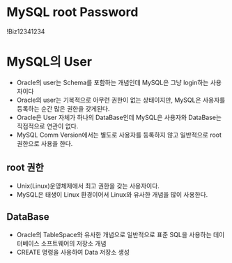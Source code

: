 # MySQL root Password
!Biz12341234

# MySQL의 User
* Oracle의 user는 Schema를 포함하는 개념인데 MySQL은 그냥 login하는 사용자이다
* Oracle의 user는 기복적으로 아무런 권한이 없는 상태이지만, MySQL은 사용자를 등록하는 순간 많은 권한을 갖게된다.
* Oracle은 User 자체가 하나의 DataBase인데 MySQL은 사용자와 DataBase는 직접적으로 연관이 없다.
* MySQL Comm Version에서는 별도로 사용자를 등록하지 않고 일반적으로 root 권한으로 사용을 한다.

## root 권한
* Unix(Linux)운영체제에서 최고 권한을 갖는 사용자이다.
* MySQL은 태생이 Linux 환경이어서 Linux와 유사한 개념을 많이 사용한다.

## DataBase
* Oracle의 TableSpace와 유사한 개념으로 일반적으로 표준 SQL을 사용하는 데이터베이스 소프트웨어의 저장소 개념
* CREATE 명령을 사용하여 Data 저장소 생성

